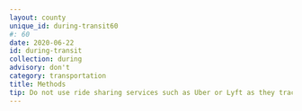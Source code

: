 ```yaml
---
layout: county 
unique_id: during-transit60
#: 60
date: 2020-06-22
id: during-transit
collection: during
advisory: don't
category: transportation
title: Methods
tip: Do not use ride sharing services such as Uber or Lyft as they track your locations.
---
```

